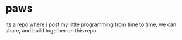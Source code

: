 # paws
Its a repo where i post my little programming from time to time, we can share, and build together on this repo
